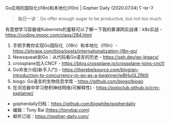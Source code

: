 Go应用的国际化(i18n)和本地化(l10n) | Gopher Daily (2020.07.04) ʕ◔ϖ◔ʔ

>每日一谚：Go offer enough sugar to be productive, but not too much.

有意想学习容器或Kubernets的童鞋可以了解一下我的慕课网实战课：k8s实战 - https://coding.imooc.com/class/284.html

1. 手把手教你实现Go国际化（i18n）和本地化（l10n）- https://phrase.com/blog/posts/internationalization-i18n-go/
2. Newsqueak到Go：从代码看Go语言的历史 - https://seh.dev/go-legacy/
3. crossplane加入CNCF - https://blog.crossplane.io/crossplane-joins-cncf/
4. Go并发介绍(新手入门) - https://therebelsource.com/blog/an-introduction-to-concurrency-in-go-as-a-beginner/wBHuGLZRt0l
5. biogo: Go语言的生物信息学库 - https://github.com/biogo/biogo 
6. 在浏览器中学习卷积神经网络(可解释性) - https://poloclub.github.io/cnn-explainer/

* gopherdaily归档：https://github.com/bigwhite/gopherdaily
* 编辑：Tony Bai (https://tonybai.com)
* 邮件订阅：https://gopher-daily.com/



